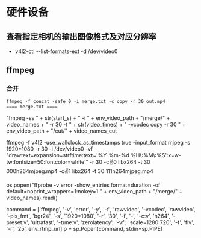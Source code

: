 # 硬件设备
## 查看指定相机的输出图像格式及对应分辨率
- v4l2-ctl --list-formats-ext -d /dev/video0

## ffmpeg

### 合并

 ```shell
 ffmpeg -f concat -safe 0 -i merge.txt -c copy -r 30 out.mp4
 ==== merge.txt ====
 ```





"fmpeg -ss " + str(start_s) + " -i " + env_video_path + "/merge/" + video_names + " -r 30 -t " + str(video_times) + " -vcodec copy -r 30 " + env_video_path + "/cut/" + video_names_cut

ffmpeg -f v4l2 -use_wallclock_as_timestamps true -input_format mjpeg -s 1920*1080 -r 30 -i /dev/video0 -vf "drawtext=expansion=strftime:text='%Y-%m-%d %H\\:%M\\:%S':x=w-tw:fontsize=50:fontcolor=white'" -r 30 -c:v:0 libx264 -t 30 000h264mjpeg.mp4 -c:v:1 libx264 -t 30 111h264mjpeg.mp4 

os.popen("ffprobe -v error -show_entries format=duration -of default=noprint_wrappers=1:nokey=1 " + env_video_path + "/merge/" + video_names).read()

 command = ['ffmpeg', '-v', 'error', '-y', '-f', 'rawvideo', '-vcodec', 'rawvideo', '-pix_fmt', 'bgr24', '-s', '1920*1080', '-r', '30', '-i', '-', '-c:v',
               'h264', '-preset:v', 'ultrafast', '-tune:v', 'zerolatency', '-vf', 'scale=1280:720', '-f', 'flv', '-r', '25', env_rtmp_url]
 p = sp.Popen(command, stdin=sp.PIPE)



